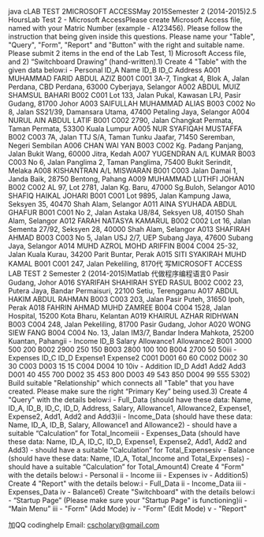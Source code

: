 java cLAB TEST 2MICROSOFT ACCESSMay 2015Semester 2 (2014-2015)2.5 HoursLab Test 2 - Microsoft AccessPlease create Microsoft Access file, named with your Matric Number (example - A123456). Please follow the instruction that being given inside this questions. Please name your "Table", "Query", "Form", "Report" and "Button" with the right and suitable name. Please submit 2 items in the end of the Lab Test, 1) Microsoft Access file, and 2) “Switchboard Drawing” (hand-written).1) Create 4 "Table" with the given data below:i - Personal ID_A Name ID_B ID_C Address A001 MUHAMMAD FARID ABDUL AZIZ B001 C001 3A-7, Tingkat 4, Blok A, Jalan Perdana, CBD Perdana, 63000 Cyberjaya, Selangor A002 ABDUL MUIZ SHAMSUL BAHARI B002 C001 Lot 133, Jalan Pukal, Kawasan LPJ, Pasir Gudang, 81700 Johor A003 SAIFULLAH MUHAMMAD ALIAS B003 C002 No 8, Jalan SS21/39, Damansara Utama, 47400 Petaling Jaya, Selangor A004 NURUL AIN ABDUL LATIF B001 C002 2790, Jalan Changkat Permata, Taman Permata, 53300 Kuala Lumpur A005 NUR SYAFIQAH MUSTAFFA B002 C003 7A, Jalan TTJ S/A, Taman Tunku Jaafar, 71450 Seremban, Negeri Sembilan A006 CHAN WAI YAN B003 C002 Kg. Padang Panjang, Jalan Bukit Wang, 60000 Jitra, Kedah A007 YUGENDRAN A/L KUMAR B003 C003 No 6, Jalan Panglima 2, Taman Panglima, 75400 Bukit Serindit, Melaka A008 KISHANTRAN A/L MISWARAN B001 C003 Jalan Damai 1, Janda Baik, 28750 Bentong, Pahang A009 MUHAMMAD LUTHFI JOHAN B002 C002 AL 97, Lot 2781, Jalan Kg. Baru, 47000 Sg.Buloh, Selangor A010 SHAFIQ HAIKAL JOHARI B001 C001 Lot 9895, Jalan Kampung Jawa, Seksyen 35, 40470 Shah Alam, Selangor A011 AINA SYUHADA ABDUL GHAFUR B001 C001 No 2, Jalan Astaka U8/84, Seksyen U8, 40150 Shah Alam, Selangor A012 FARAH NATASYA KAMARUL B002 C002 Lot 16, Jalan Sementa 27/92, Seksyen 28, 40000 Shah Alam, Selangor A013 SHAFIRAH AHMAD B003 C003 No 5, Jalan USJ 2/7, UEP Subang Jaya, 47600 Subang Jaya, Selangor A014 MUHD AZROL MOHD ARIFFIN B004 C004 25-32, Jalan Kuala Kurau, 34200 Parit Buntar, Perak A015 SITI SYAKIRAH MUHD KAMAL B001 C001 247, Jalan Pekeliling, 8170代 写MICROSOFT ACCESS LAB TEST 2 Semester 2 (2014-2015)Matlab 代做程序编程语言0 Pasir Gudang, Johor A016 SYARIFAH SHAHIRAH SYED RASUL B002 C002 23, Putera Jaya, Bandar Permaisuri, 22100 Setiu, Terengganu A017 ABDUL HAKIM ABDUL RAHMAN B003 C003 203, Jalan Pasir Puteh, 31650 Ipoh, Perak A018 FAHRIN AHMAD MUHD ZAMREE B004 C004 1528, Jalan Hospital, 15200 Kota Bharu, Kelantan A019 KHAIRUL AZHAR RIDHWAN B003 C004 248, Jalan Pekeliling, 81700 Pasir Gudang, Johor A020 WONG SIEW FANG B004 C004 No. 13, Jalan IM3/7, Bandar Indera Mahkota, 25200 Kuantan, Pahangii - Income ID_B Salary Allowance1 Allowance2 B001 3000 500 200 B002 2900 250 150 B003 2800 100 100 B004 2700 50 50iii - Expenses ID_C ID_D Expense1 Expense2 C001 D001 60 60 C002 D002 30 30 C003 D003 15 15 C004 D004 10 10iv - Addition ID_D Add1 Add2 Add3 D001 40 455 700 D002 35 453 800 D003 49 543 850 D004 99 555 5302) Build suitable "Relationship" which connects all "Table" that you have created. Please make sure the right “Primary Key” being used.3) Create 4 "Query" with the details below:i - Full_Data (should have these data: Name, ID_A, ID_B, ID_C, ID_D, Address, Salary, Allowance1, Allowance2, Expense1, Expense2, Add1, Add2 and Add3)ii - Income_Data (should have these data: Name, ID_A, ID_B, Salary, Allowance1 and Allowance2) - should have a suitable “Calculation” for Total_Incomeiii - Expenses_Data (should have these data: Name, ID_A, ID_C, ID_D, Expense1, Expense2, Add1, Add2 and Add3) - should have a suitable “Calculation” for Total_Expensesiv - Balance (should have these data: Name, ID_A, Total_Income and Total_Expenses) - should have a suitable “Calculation” for Total_Amount4) Create 4 "Form" with the details below:i - Personal ii - Income iii - Expenses iv - Addition5) Create 4 "Report" with the details below:i - Full_Data ii - Income_Data iii - Expenses_Data iv - Balance6) Create "Switchboard" with the details below:i - “Startup Page” (Please make sure your "Startup Page" is functioning)ii - “Main Menu” iii - "Form" (Add Mode) iv - "Form" (Edit Mode) v - "Report"


加QQ codinghelp Email: cscholary@gmail.com

